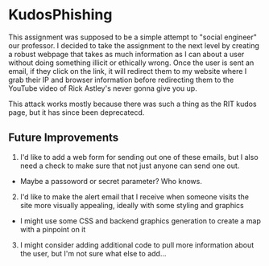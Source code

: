 # KudosPhishing
This assignment was supposed to be a simple attempt to "social engineer" our professor. I decided to take the assignment to the next level by creating a robust webpage that takes as much information as I can about a user without doing something illicit or ethically wrong. Once the user is sent an email, if they click on the link, it will redirect them to my website where I grab their IP and browser information before redirecting them to the YouTube video of Rick Astley's never gonna give you up.

This attack works mostly because there was such a thing as the RIT kudos page, but it has since been deprecatecd.

## Future Improvements
1. I'd like to add a web form for sending out one of these emails, but I also need a check to make sure that not just anyone can send one out.
- Maybe a passoword or secret parameter? Who knows.
2. I'd like to make the alert email that I receive when someone visits the site more visually appealing, ideally with some styling and graphics
- I might use some CSS and backend graphics generation to create a map with a pinpoint on it
3. I might consider adding additional code to pull more information about the user, but I'm not sure what else to add... 
